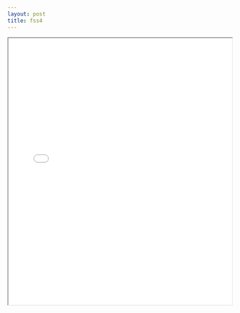 ```yaml
---
layout: post
title: fss4
---
```


<div class="pdf-container">
<iframe src="/ea/assets/pdfs/fss4.pdf" height="600" width="100%" allowFullScreen="true"></iframe>
</div>

